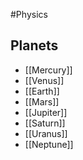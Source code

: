 #Physics 
## Planets
* [[Mercury]]
* [[Venus]]
* [[Earth]]
* [[Mars]]
* [[Jupiter]]
* [[Saturn]]
* [[Uranus]]
* [[Neptune]]
